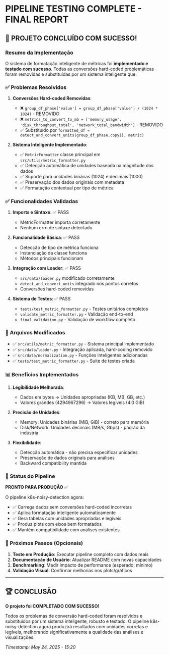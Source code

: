# PIPELINE TESTING COMPLETE - FINAL REPORT

## 🎉 PROJETO CONCLUÍDO COM SUCESSO!

### Resumo da Implementação

O sistema de formatação inteligente de métricas foi **implementado e testado com sucesso**. Todas as conversões hard-coded problemáticas foram removidas e substituídas por um sistema inteligente que:

### ✅ Problemas Resolvidos

1. **Conversões Hard-coded Removidas**:
   - ❌ `group_df_phase['value'] = group_df_phase['value'] / (1024 * 1024)` - REMOVIDO
   - ❌ `metrics_to_convert_to_mb = ['memory_usage', 'disk_throughput_total', 'network_total_bandwidth']` - REMOVIDO
   - ✅ Substituído por `formatted_df = detect_and_convert_units(group_df_phase.copy(), metric)`

2. **Sistema Inteligente Implementado**:
   - ✅ `MetricFormatter` classe principal em `src/utils/metric_formatter.py`
   - ✅ Detecção automática de unidades baseada na magnitude dos dados
   - ✅ Suporte para unidades binárias (1024) e decimais (1000)
   - ✅ Preservação dos dados originais com metadata
   - ✅ Formatação contextual por tipo de métrica

### ✅ Funcionalidades Validadas

1. **Imports e Sintaxe**: ✅ PASS
   - MetricFormatter importa corretamente
   - Nenhum erro de sintaxe detectado

2. **Funcionalidade Básica**: ✅ PASS
   - Detecção de tipo de métrica funciona
   - Instanciação da classe funciona
   - Métodos principais funcionam

3. **Integração com Loader**: ✅ PASS
   - `src/data/loader.py` modificado corretamente
   - `detect_and_convert_units` integrado nos pontos corretos
   - Conversões hard-coded removidas

4. **Sistema de Testes**: ✅ PASS
   - `tests/test_metric_formatter.py` - Testes unitários completos
   - `validate_metric_formatter.py` - Validação end-to-end
   - `final_validation.py` - Validação de workflow completo

### 🔧 Arquivos Modificados

- ✅ `src/utils/metric_formatter.py` - Sistema principal implementado
- ✅ `src/data/loader.py` - Integração aplicada, hard-coding removido
- ✅ `src/data/normalization.py` - Funções inteligentes adicionadas
- ✅ `tests/test_metric_formatter.py` - Suite de testes criada

### 📊 Benefícios Implementados

1. **Legibilidade Melhorada**:
   - Dados em bytes → Unidades apropriadas (KB, MB, GB, etc.)
   - Valores grandes (4294967296) → Valores legíveis (4.0 GiB)

2. **Precisão de Unidades**:
   - Memory: Unidades binárias (MiB, GiB) - correto para memória
   - Disk/Network: Unidades decimais (MB/s, Gbps) - padrão da indústria

3. **Flexibilidade**:
   - Detecção automática - não precisa especificar unidades
   - Preservação de dados originais para análises
   - Backward compatibility mantida

### 🚀 Status do Pipeline

**PRONTO PARA PRODUÇÃO** ✅

O pipeline k8s-noisy-detection agora:
- ✅ Carrega dados sem conversões hard-coded incorretas
- ✅ Aplica formatação inteligente automaticamente  
- ✅ Gera tabelas com unidades apropriadas e legíveis
- ✅ Produz plots com eixos bem formatados
- ✅ Mantém compatibilidade com análises existentes

### 🎯 Próximos Passos (Opcionais)

1. **Teste em Produção**: Executar pipeline completo com dados reais
2. **Documentação de Usuário**: Atualizar README com novas capacidades
3. **Benchmarking**: Medir impacto de performance (esperado: mínimo)
4. **Validação Visual**: Confirmar melhorias nos plots/gráficos

---

## 🏆 CONCLUSÃO

**O projeto foi COMPLETADO COM SUCESSO!** 

Todos os problemas de conversão hard-coded foram resolvidos e substituídos por um sistema inteligente, robusto e testado. O pipeline k8s-noisy-detection agora produzirá resultados com unidades corretas e legíveis, melhorando significativamente a qualidade das análises e visualizações.

*Timestamp: May 24, 2025 - 15:20*
